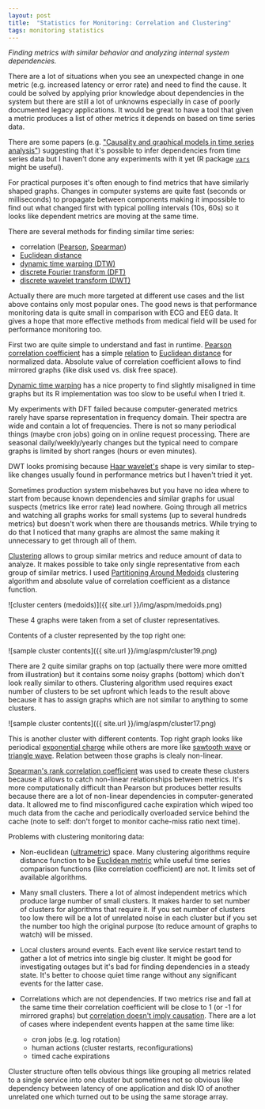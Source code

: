 ```yaml
---
layout: post
title:  "Statistics for Monitoring: Correlation and Clustering"
tags: monitoring statistics
---
```


_Finding metrics with similar behavior and analyzing internal system dependencies._

There are a lot of situations when you see an unexpected change in one metric (e.g. increased latency or error rate) and need to find the cause. It could be solved by applying prior knowledge about dependencies in the system but there are still a lot of unknowns especially in case of poorly documented legacy applications. It would be great to have a tool that given a metric produces a list of other metrics it depends on based on time series data.

There are some papers (e.g. ["Causality and graphical models in time series analysis"](http://galton.uchicago.edu/~eichler/hsss.pdf)) suggesting that it's possible to infer dependencies from time series data but I haven't done any experiments with it yet (R package [`vars`](http://cran.r-project.org/web/packages/vars/vignettes/vars.pdf) might be useful).

For practical purposes it's often enough to find metrics that have similarly shaped graphs. Changes in computer systems are quite fast (seconds or milliseconds) to propagate between components making it impossible to find out what changed first with typical polling intervals (10s, 60s) so it looks like dependent metrics are moving at the same time.

There are several methods for finding similar time series:

 * correlation ([Pearson](http://en.wikipedia.org/wiki/Pearson_product-moment_correlation_coefficient), [Spearman](http://en.wikipedia.org/wiki/Spearman%27s_rank_correlation_coefficient))
 * [Euclidean distance](http://en.wikipedia.org/wiki/Euclidean_distance)
 * [dynamic time warping (DTW)](http://en.wikipedia.org/wiki/Dynamic_time_warping)
 * [discrete Fourier transform (DFT)](http://en.wikipedia.org/wiki/Discrete_Fourier_transform)
 * [discrete wavelet transform (DWT)](http://en.wikipedia.org/wiki/Discrete_wavelet_transform)

Actually there are much more targeted at different use cases and the list above contains only most popular ones. The good news is that performance monitoring data is quite small in comparison with ECG and EEG data. It gives a hope that more effective methods from medical field will be used for performance monitoring too.

First two are quite simple to understand and fast in runtime. [Pearson correlation coefficient](http://en.wikipedia.org/wiki/Pearson_product-moment_correlation_coefficient) has a simple [relation](http://www.analytictech.com/mb876/handouts/distance_and_correlation.htm) to [Euclidean distance](http://en.wikipedia.org/wiki/Euclidean_distance) for normalized data. Absolute value of correlation coefficient allows to find mirrored graphs (like disk used vs. disk free space).

[Dynamic time warping](http://en.wikipedia.org/wiki/Dynamic_time_warping) has a nice property to find slightly misaligned in time graphs but its R implementation was too slow to be useful when I tried it.

My experiments with DFT failed because computer-generated metrics rarely have sparse representation in frequency domain. Their spectra are wide and contain a lot of frequencies. There is not so many periodical things (maybe cron jobs) going on in online request processing. There are seasonal daily/weekly/yearly changes but the typical need to compare graphs is limited by short ranges (hours or even minutes).

DWT looks promising because [Haar wavelet's](http://en.wikipedia.org/wiki/Haar_wavelet) shape is very similar to step-like changes usually found in performance metrics but I haven't tried it yet.

Sometimes production system misbehaves but you have no idea where to start from because known dependencies and similar graphs for usual suspects (metrics like error rate) lead nowhere. Going through all metrics and watching all graphs works for small systems (up to several hundreds metrics) but doesn't work when there are thousands metrics. While trying to do that I noticed that many graphs are almost the same making it unnecessary to get through all of them.

[Clustering](http://en.wikipedia.org/wiki/Cluster_analysis) allows to group similar metrics and reduce amount of data to analyze. It makes possible to take only single representative from each group of similar metrics. I used [Partitioning Around Medoids](http://en.wikipedia.org/wiki/Partitioning_Around_Medoids) clustering algorithm and absolute value of correlation coefficient as a distance function.

![cluster centers (medoids)]({{ site.url }}/img/aspm/medoids.png)

These 4 graphs were taken from a set of cluster representatives. 

Contents of a cluster represented by the top right one:

![sample cluster contents]({{ site.url }}/img/aspm/cluster19.png)

There are 2 quite similar graphs on top (actually there were more omitted from illustration) but it contains some noisy graphs (bottom) which don't look really similar to others. Clustering algorithm used requires exact number of clusters to be set upfront which leads to the result above because it has to assign graphs which are not similar to anything to some clusters.

![sample cluster contents]({{ site.url }}/img/aspm/cluster17.png)

This is another cluster with different contents. Top right graph looks like periodical [exponential charge](http://hades.mech.northwestern.edu/index.php/RC_and_RL_Exponential_Responses) while others are more like  [sawtooth wave](http://en.wikipedia.org/wiki/Sawtooth_wave) or [triangle wave](http://en.wikipedia.org/wiki/Triangle_wave). Relation between those graphs is clealy non-linear.

[Spearman's rank correlation coefficient](http://en.wikipedia.org/wiki/Spearman%27s_rank_correlation_coefficient) was used to create these clusters because it allows to catch non-linear relationships between metrics. It's more computationally difficult than Pearson but produces better results because there are a lot of non-linear dependencies in computer-generated data. It allowed me to find misconfigured cache expiration which wiped too much data from the cache and periodically overloaded service behind the cache (note to self: don't forget to monitor cache-miss ratio next time).

Problems with clustering monitoring data:

 * Non-euclidean ([ultrametric](http://en.wikipedia.org/wiki/Ultrametric_space)) space. Many clustering algorithms require distance function to be [Euclidean metric](http://en.wikipedia.org/wiki/Euclidean_metric) while useful time series comparison functions (like correlation coefficient) are not. It limits set of available algorithms.

 * Many small clusters. There a lot of almost independent metrics which produce large number of small clusters. It makes harder to set number of clusters for algorithms that require it. If you set number of clusters too low there will be a lot of unrelated noise in each cluster but if you set the number too high the original purpose (to reduce amount of graphs to watch) will be missed.

 * Local clusters around events. Each event like service restart tend to gather a lot of metrics into single big cluster. It might be good for investigating outages but it's bad for finding dependencies in a steady state. It's better to choose quiet time range without any significant events for the latter case.

 * Correlations which are not dependencies. If two metrics rise and fall at the same time their correlation coefficient will be close to 1 (or -1 for mirrored graphs) but [correlation doesn't imply causation](http://en.wikipedia.org/wiki/Correlation_does_not_imply_causation). There are a lot of cases where independent events happen at the same time like:
     * cron jobs (e.g. log rotation)
     * human actions (cluster restarts, reconfigurations)
     * timed cache expirations

Cluster structure often tells obvious things like grouping all metrics related to a single service into one cluster but sometimes not so obvious like dependency between latency of one application and disk IO of another unrelated one which turned out to be using the same storage array.
